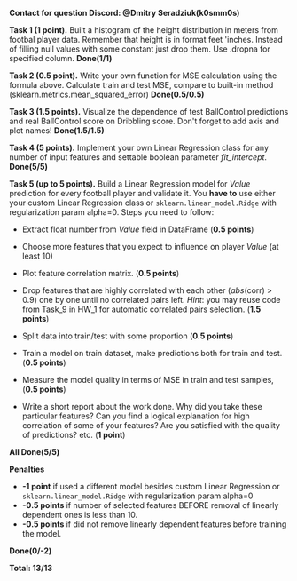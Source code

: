 **Contact for question Discord: @Dmitry Seradziuk(k0smm0s)**

**Task 1 (1 point).** Built a histogram of the height distribution in meters from footbal player data. Remember that height is in format feet 'inches. Instead of filling null values with some constant just drop them. Use .dropna for specified column.
**Done(1/1)**

**Task 2 (0.5 point).** Write your own function for MSE calculation using the formula above. Calculate train and test MSE, compare to built-in method (sklearn.metrics.mean_squared_error)
**Done(0.5/0.5)**

**Task 3 (1.5 points).** Visualize the dependence of test BallControl predictions and real BallControl score on Dribbling score. Don't forget to add axis and plot names!
**Done(1.5/1.5)**

**Task 4 (5 points).** Implement your own Linear Regression class for any number of input features and settable boolean parameter *fit_intercept*.
**Done(5/5)**

**Task 5 (up to 5 points).** Build a Linear Regression model for _Value_ prediction for every football player and validate it. You **have to** use either your custom Linear Regression class or `sklearn.linear_model.Ridge` with regularization param alpha=0. Steps you need to follow:
- Extract float number from _Value_ field in DataFrame (**0.5 points**)

- Сhoose more features that you expect to influence on player _Value_ (at least 10)
- Plot feature correlation matrix. (**0.5 points**)
- Drop features that are highly correlated with each other (_abs_(corr) > 0.9) one by one until no correlated pairs left. _Hint_: you may reuse code from Task_9 in HW_1 for automatic correlated pairs selection. (**1.5 points**)
- Split data into train/test with some proportion (**0.5 points**)
- Train a model on train dataset, make predictions both for train and test. (**0.5 points**)
- Measure the model quality in terms of MSE in train and test samples,  (**0.5 points**)
- Write a short report about the work done. Why did you take these particular features? Can you find a logical explanation for high correlation of some of your features? Are you satisfied with the quality of predictions? etc. (**1 point**)

**All Done(5/5)**


**Penalties**
- **-1 point** if used a different model besides custom Linear Regression or `sklearn.linear_model.Ridge` with regularization param alpha=0
- **-0.5 points** if number of selected features BEFORE removal of linearly dependent ones is less than 10.
- **-0.5 points** if did not remove linearly dependent features before training the model.

**Done(0/-2)**

**Total: 13/13**
